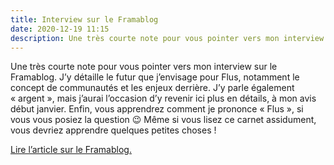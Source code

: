 ```yaml
---
title: Interview sur le Framablog
date: 2020-12-19 11:15
description: Une très courte note pour vous pointer vers mon interview sur le Framablog.
---
```


Une très courte note pour vous pointer vers mon interview sur le Framablog. J’y
détaille le futur que j’envisage pour Flus, notamment le concept de communautés
et les enjeux derrière. J’y parle également « argent », mais j’aurai l’occasion
d’y revenir ici plus en détails, à mon avis début janvier. Enfin, vous
apprendrez comment je prononce « Flus », si vous vous posiez la question 😉
Même si vous lisez ce carnet assidument, vous devriez apprendre quelques
petites choses !

[Lire l’article sur le Framablog.](https://framablog.org/2020/12/18/flus-un-media-social-pour-apaiser-votre-veille-sur-le-web/)
